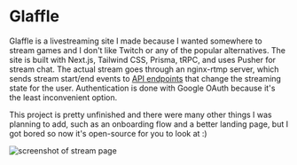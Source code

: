 # Glaffle
Glaffle is a livestreaming site I made because I wanted somewhere to stream games and I don't like Twitch or any of the popular alternatives.
The site is built with Next.js, Tailwind CSS, Prisma, tRPC, and uses Pusher for stream chat.
The actual stream goes through an nginx-rtmp server, which sends stream start/end events to [API endpoints](https://github.com/xkcdstickfigure/glaffle/tree/main/src/pages/api/streamController) that change the streaming state for the user.
Authentication is done with Google OAuth because it's the least inconvenient option.

This project is pretty unfinished and there were many other things I was planning to add, such as an onboarding flow and a better landing page, but I got bored so now it's open-source for you to look at :)

![screenshot of stream page](https://user-images.githubusercontent.com/97917457/234656921-01b18bb6-f3cc-4dc4-9f55-9d243663b1ff.png)
